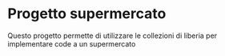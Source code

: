 # Progetto supermercato

Questo progetto permette di utilizzare le collezioni di liberia per implementare code a un supermercato
